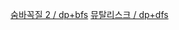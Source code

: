 [숨바꼭질 2 / dp+bfs](https://www.acmicpc.net/problem/12851)
[뮤탈리스크 / dp+dfs](https://www.acmicpc.net/problem/12869)
